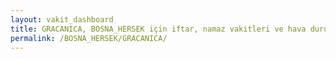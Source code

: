 ```yaml
---
layout: vakit_dashboard
title: GRACANICA, BOSNA_HERSEK için iftar, namaz vakitleri ve hava durumu - ilçe/eyalet seç
permalink: /BOSNA_HERSEK/GRACANICA/
---
```


<script type="text/javascript">
  var GLOBAL_COUNTRY = 'BOSNA_HERSEK';
  var GLOBAL_CITY = 'GRACANICA';
  var GLOBAL_STATE = '';
  var lat = 72;
  var lon = 21;
</script>
